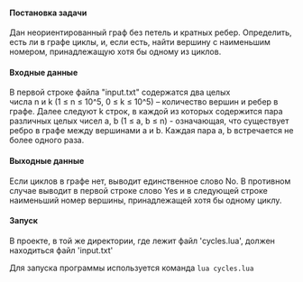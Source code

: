 #### Постановка задачи
Дан неориентированный граф без петель и кратных ребер. Определить, есть ли в графе циклы, и, если есть, найти вершину с наименьшим номером, принадлежащую хотя бы одному из циклов.

#### Входные данные
В первой строке файла "input.txt" содержатся два целых числа n и k (1 ≤ n ≤ 10^5, 0 ≤ k ≤ 10^5) – количество вершин и ребер в графе. Далее следуют k строк, в каждой из которых содержится пара различных целых чисел a, b (1 ≤ a, b ≤ n) - означающая, что существует ребро в графе между вершинами a и b. Каждая пара a, b встречается не более одного раза.

#### Выходные данные
Если циклов в графе нет, выводит единственное слово No. В противном случае выводит в первой строке слово Yes и в следующей строке наименьший номер вершины, принадлежащей хотя бы одному циклу.

#### Запуск
В проекте, в той же директории, где лежит файл 'cycles.lua', должен находиться файл 'input.txt'

Для запуска программы используется команда `lua cycles.lua`
